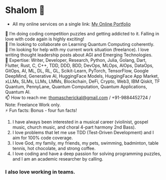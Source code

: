 # Shalom 👋

* All my online services on a single link: [My Online Portfolio](https://linktr.ee/thomascherickal)

🌱 I’m doing coding competition puzzles and getting addicted to it. Falling in love with code again is highly exciting! <br>
👯 I’m looking to collaborate on Learning Quantum Computing coherently. <br>
🤔 I’m looking for help with my current work situation (freelance). I love writing thought leadership posts about AGI and Emerging Technologies. <br>
💬 Expertise: Writer, Developer, Research, Python, Julia, Golang, Dart, Flutter, Rust, C, C++, TDD, DDD, BDD, DevOps, MLOps, AIOps, DataOps, GitOps, AI, ML, DL, RL, GL, Scikit-Learn, PyTorch, TensorFlow, Google DeepMind, Generative AI, HuggingFace Models, HuggingFace App Market, xLLMs, SLMs, LLMs, LMMs, Blockchain, DeFi, Crypto, Web3, IBM Qiskit, TF Quantum, PennyLane, Quantum Computation, Quantum Applications, Quantum AI. <br>
📫 How to reach me: thomascherickal@gmail.com / +91-9884452724 / Note: Freelance Work only.<br>
⚡  Fun facts: Bonus - four fun facts! <br>
1) I have always been interested in a musical career (violinist, gospel music, church music, and choral 4-part harmony 2nd Bass). <br> 
2) I love problems that let me use TDD (Test-Driven Development) and I aim for 100% code coverage. <br>
3) I love God, my family, my friends, my pets, swimming, badminton, table tennis, hot chocolate, and strong coffee. <br>
4) I love coding and have a deep passion for solving programming puzzles, and I am an academic researcher by calling. <br>
### I also love working in teams.<br>


